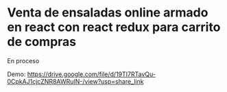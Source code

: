 # Venta de ensaladas online armado en react con react redux para carrito de compras
En proceso

Demo: https://drive.google.com/file/d/19TI7RTavQu-0CpkAJ1cjcZNR8AWRuIN-/view?usp=share_link

